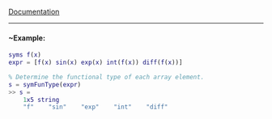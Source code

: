 
[Documentation](https://it.mathworks.com/help/symbolic/sym.symfuntype.html)

---

#### ~Example:
```matlab
syms f(x)
expr = [f(x) sin(x) exp(x) int(f(x)) diff(f(x))]

% Determine the functional type of each array element.
s = symFunType(expr)
>> s = 
	1x5 string
    "f"    "sin"    "exp"    "int"    "diff"
```